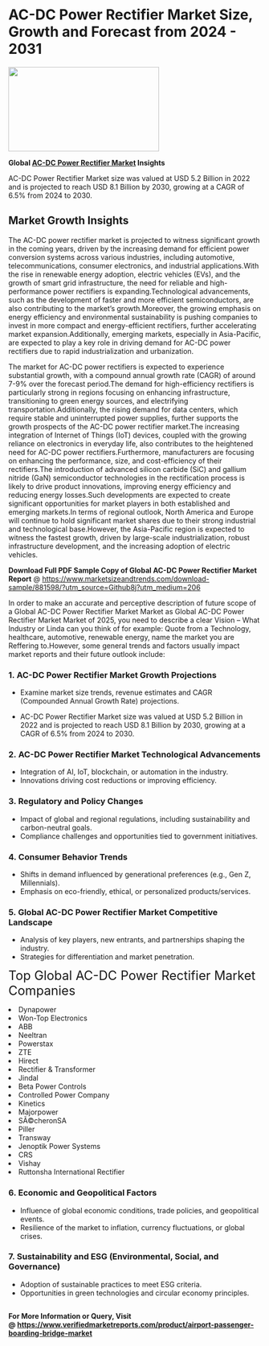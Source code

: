 <H1>AC-DC Power Rectifier Market Size, Growth and Forecast from 2024 - 2031</H1><img class="aligncenter size-medium wp-image-584254" src="https://thirdeyenews.in/wp-content/uploads/2024/09/Global-Market-Research-300x168.jpeg" alt="" width="300" height="168" /><p><strong>Global&nbsp;<a href="https://www.marketsizeandtrends.com/download-sample/881598/?utm_source=Github8j?utm_medium=206">AC-DC Power Rectifier Market</a> Insights</strong></p><p>AC-DC Power Rectifier Market size was valued at USD 5.2 Billion in 2022 and is projected to reach USD 8.1 Billion by 2030, growing at a CAGR of 6.5% from 2024 to 2030.</p><p><h2>Market Growth Insights</h2> <p>The AC-DC power rectifier market is projected to witness significant growth in the coming years, driven by the increasing demand for efficient power conversion systems across various industries, including automotive, telecommunications, consumer electronics, and industrial applications.With the rise in renewable energy adoption, electric vehicles (EVs), and the growth of smart grid infrastructure, the need for reliable and high-performance power rectifiers is expanding.Technological advancements, such as the development of faster and more efficient semiconductors, are also contributing to the market’s growth.Moreover, the growing emphasis on energy efficiency and environmental sustainability is pushing companies to invest in more compact and energy-efficient rectifiers, further accelerating market expansion.Additionally, emerging markets, especially in Asia-Pacific, are expected to play a key role in driving demand for AC-DC power rectifiers due to rapid industrialization and urbanization.</p> <p>The market for AC-DC power rectifiers is expected to experience substantial growth, with a compound annual growth rate (CAGR) of around 7-9% over the forecast period.The demand for high-efficiency rectifiers is particularly strong in regions focusing on enhancing infrastructure, transitioning to green energy sources, and electrifying transportation.Additionally, the rising demand for data centers, which require stable and uninterrupted power supplies, further supports the growth prospects of the AC-DC power rectifier market.The increasing integration of Internet of Things (IoT) devices, coupled with the growing reliance on electronics in everyday life, also contributes to the heightened need for AC-DC power rectifiers.Furthermore, manufacturers are focusing on enhancing the performance, size, and cost-efficiency of their rectifiers.The introduction of advanced silicon carbide (SiC) and gallium nitride (GaN) semiconductor technologies in the rectification process is likely to drive product innovations, improving energy efficiency and reducing energy losses.Such developments are expected to create significant opportunities for market players in both established and emerging markets.In terms of regional outlook, North America and Europe will continue to hold significant market shares due to their strong industrial and technological base.However, the Asia-Pacific region is expected to witness the fastest growth, driven by large-scale industrialization, robust infrastructure development, and the increasing adoption of electric vehicles.<p><span class=""><strong>Download Full PDF Sample Copy of Global AC-DC Power Rectifier Market Report</strong> @ <a href="https://www.marketsizeandtrends.com/download-sample/881598/?utm_source=Github8j?utm_medium=206" target="_blank">https://www.marketsizeandtrends.com/download-sample/881598/?utm_source=Github8j?utm_medium=206</a></span></p><p>In order to make an accurate and perceptive description of future scope of a Global&nbsp;AC-DC Power Rectifier Market Market as Global&nbsp;AC-DC Power Rectifier Market Market of 2025, you need to describe a clear Vision &ndash; What Industry or Linda can you think of for example: Quote from a Technology, healthcare, automotive, renewable energy, name the market you are Reffering to.However, some general trends and factors usually impact market reports and their future outlook include:</p><h3>1.&nbsp;<strong>AC-DC Power Rectifier Market Growth Projections</strong></h3><ul><li>Examine market size trends, revenue estimates and CAGR (Compounded Annual Growth Rate) projections.</li><li><p>AC-DC Power Rectifier Market size was valued at USD 5.2 Billion in 2022 and is projected to reach USD 8.1 Billion by 2030, growing at a CAGR of 6.5% from 2024 to 2030.</p></li></ul><h3>2.&nbsp;<strong>AC-DC Power Rectifier Market Technological Advancements</strong></h3><ul><li>Integration of AI, IoT, blockchain, or automation in the industry.</li><li>Innovations driving cost reductions or improving efficiency.</li></ul><h3>3.&nbsp;<strong>Regulatory and Policy Changes</strong></h3><ul><li>Impact of global and regional regulations, including sustainability and carbon-neutral goals.</li><li>Compliance challenges and opportunities tied to government initiatives.</li></ul><h3>4.&nbsp;<strong>Consumer Behavior Trends</strong></h3><ul><li>Shifts in demand influenced by generational preferences (e.g., Gen Z, Millennials).</li><li>Emphasis on eco-friendly, ethical, or personalized products/services.</li></ul><h3>5.&nbsp;<strong>Global AC-DC Power Rectifier Market Competitive Landscape</strong></h3><ul><li>Analysis of key players, new entrants, and partnerships shaping the industry.</li><li>Strategies for differentiation and market penetration.</li></ul><p data-pm-slice="1 1 []"><span style="color: inherit; font-family: inherit; font-size: 25px;">Top Global AC-DC Power Rectifier Market Companies</span></p><div class="" data-test-id=""><p><li>Dynapower</li><li> Won-Top Electronics</li><li> ABB</li><li> Neeltran</li><li> Powerstax</li><li> ZTE</li><li> Hirect</li><li> Rectifier & Transformer</li><li> Jindal</li><li> Beta Power Controls</li><li> Controlled Power Company</li><li> Kinetics</li><li> Majorpower</li><li> SÃ©cheronSA</li><li> Piller</li><li> Transway</li><li> Jenoptik Power Systems</li><li> CRS</li><li> Vishay</li><li> Ruttonsha International Rectifier</li></p></div><h3>6.&nbsp;<strong>Economic and Geopolitical Factors</strong></h3><ul><li>Influence of global economic conditions, trade policies, and geopolitical events.</li><li>Resilience of the market to inflation, currency fluctuations, or global crises.</li></ul><h3>7.&nbsp;<strong>Sustainability and ESG (Environmental, Social, and Governance)</strong></h3><ul><li>Adoption of sustainable practices to meet ESG criteria.</li><li>Opportunities in green technologies and circular economy principles.</li></ul><h2><strong style="font-size: 14px;">For More Information or Query, Visit @&nbsp;</strong><a style="background-color: #ffffff; font-size: 14px;" href="https://www.marketsizeandtrends.com/report/ac-dc-power-rectifier-market/" target="_blank">https://www.verifiedmarketreports.com/product/airport-passenger-boarding-bridge-market</a></h2>